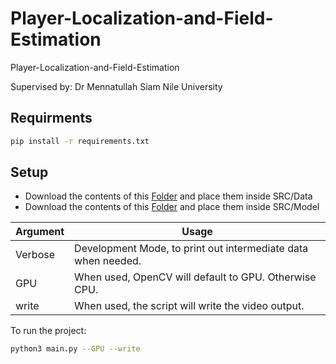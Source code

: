 # Player-Localization-and-Field-Estimation
Player-Localization-and-Field-Estimation

Supervised by: Dr Mennatullah Siam
Nile University

## Requirments

```sh
pip install -r requirements.txt
```

## Setup
- Download the contents of this [Folder](https://drive.google.com/drive/folders/11KnQ3_e4tMpHY8YDdH5GY0REZhYtqnL6?usp=sharing) and place them inside SRC/Data   
- Download the contents of this [Folder](https://drive.google.com/drive/folders/15UXxo1Gp6eQcoIzsx1m64aP6EHvHs1wp?usp=sharing) and place them inside SRC/Model 


| Argument | Usage |
| ------ | ------ |
| Verbose | Development Mode, to print out intermediate data when needed. |
| GPU | When used, OpenCV will default to GPU. Otherwise CPU. |
| write | When used, the script will write the video output. |


To run the project:

```sh
python3 main.py --GPU --write
```